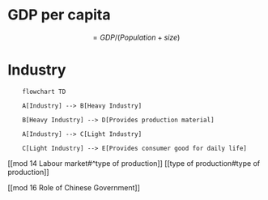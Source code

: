 # GDP per capita
$$
=GDP/(Population+size)
$$
# Industry
```mermaid
	flowchart TD

    A[Industry] --> B[Heavy Industry]

    B[Heavy Industry] --> D[Provides production material]

    A[Industry] --> C[Light Industry]

    C[Light Industry] --> E[Provides consumer good for daily life]
```

[[mod 14 Labour market#^type of production]]
[[type of production#type of production]]



[[mod 16 Role of Chinese Government]]
